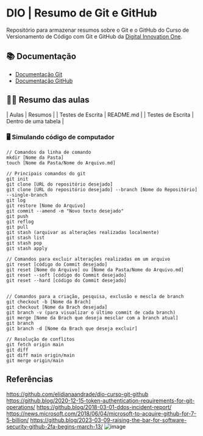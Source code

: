 # DIO | Resumo de Git e GitHub

Repositório para armazenar resumos sobre o Git e o GitHub do Curso de Versionamento de Código com Git e GitHub da  [Digital Innovation One](https://web.dio.me/home).

## 📚 Documentação
- [Documentação Git](https://git-scm.com/doc)
- [Documentação GitHub](https://docs.github.com/pt)

## 👨‍💻 Resumo das aulas

| Aulas | Resumos |
| Testes de Escrita | README.md |
| Testes de Escrita | Dentro de uma tabela |

### 🖥️ Simulando código de computador
```
// Comandos da linha de comando
mkdir [Nome da Pasta]
touch [Nome da Pasta/Nome do Arquivo.md]

// Principais comandos do git
git init
git clone [URL do repositório desejado]
git clone [URL do repositório desejado] --branch [Nome do Repositório] --single-branch
git log
git restore [Nome do Arquivo]
git commit --amend -m "Novo texto desejado"
git push
git reflog
git pull
git stash (arquivar as alterações realizadas localmente)
git stash list
git stash pop
git stash apply

// Comandos para excluir alterações realizadas em um arquivo
git reset [código do Commit desejado]
git reset [Nome do Arquivo] ou [Nome da Pasta/Nome do Arquivo.md]
git reset --soft [código do Commit desejado]
git reset --hard [código do Commit desejado]


// Comandos para a criação, pesquisa, exclusão e mescla de branch
git checkout -b [Nome da Brach]
git checkout [Nome da Brach desejada]
git branch -v (para visualizar o último commit de cada branch)
git merge [Nome da Brach que deseja mesclar com a branch atual]
git branch
git branch -d [Nome da Brach que deseja excluir]

// Resolução de conflitos
git fetch origin main
git diff
git diff main origin/main
git merge origin/main

```

## Referências
https://github.com/elidianaandrade/dio-curso-git-github
https://github.blog/2020-12-15-token-authentication-requirements-for-git-operations/
https://github.blog/2018-03-01-ddos-incident-report/
https://news.microsoft.com/2018/06/04/microsoft-to-acquire-github-for-7-5-billion/
https://github.blog/2023-03-09-raising-the-bar-for-software-security-github-2fa-begins-march-13/
![image](https://github.com/jonathaspe/versionamento-git-github/assets/70716885/724b58e1-cec5-496e-8b2f-d6998065fac9)

